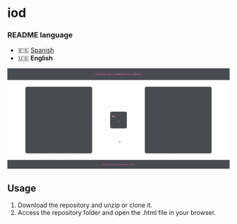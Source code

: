 # iod

### README language

-   🇪🇸 [Spanish](./README.md)
-   🇺🇸 **English**

![demo](./media/demo.gif)

## Usage

1. Download the repository and unzip or clone it.
2. Access the repository folder and open the .html file in your browser.
